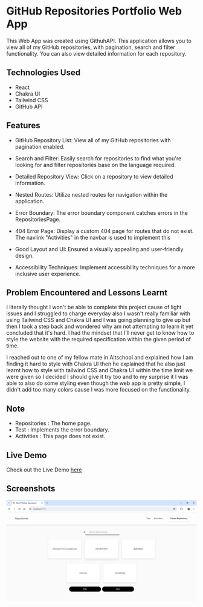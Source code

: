 # GitHub Repositories Portfolio Web App

This Web App was created using GithuhAPI. This application allows you to view all of my GitHub repositories, with pagination, search and filter functionality. You can also view detailed information for each repository.
## Technologies Used

- React
- Chakra UI
- Tailwind CSS
- GitHub API

## Features

- GitHub Repository List: View all of my GitHub repositories with pagination enabled. 

- Search and Filter: Easily search for repositories to find what you're looking for and filter repositories base on the language required.

- Detailed Repository View: Click on a repository to view detailed information.

- Nested Routes: Utilize nested routes for navigation within the application.

- Error Boundary: The error boundary component catches errors in the RepositoriesPage. 

- 404 Error Page: Display a custom 404 page for routes that do not exist. The navlink "Activities" in the navbar is used to implement this

- Good Layout and UI: Ensured a visually appealing and user-friendly design.

- Accessibility Techniques: Implement accessibility techniques for a more inclusive user experience.
 
## Problem Encountered and Lessons Learnt 

I literally thought I won't be able to complete this project cause of light issues and I struggled to charge everyday also I wasn't really familiar with using Tailwind CSS and Chakra UI and I was going planning to give up but then I took a step back and wondered why am not attempting to learn it yet concluded that it's hard. I had the mindset that I'll never get to know how to style the website with the required specification within the given period of time.

I reached out to one of my fellow mate in Altschool and explained how I am finding it hard to style with Chakra UI then he explained that he also just learnt how to style with tailwind CSS and Chakra UI within the time limit we were given so I decided I should give it try too and to my surprise it I was able to also do some styling even though the web app is pretty simple, I didn't add too many colors cause I was more focused on the functionality. 

## Note

- Repositories : The home page.
- Test : Implements the error boundary.
- Activities : This page does not exist.
## Live Demo

Check out the Live Demo [here](https://github-web-app-7p78.vercel.app/)
## Screenshots

![App Screenshot](./src/assets/Github%20Web%20App.jpg)


